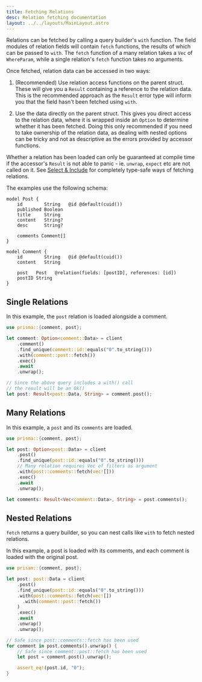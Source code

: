 ```yaml
---
title: Fetching Relations
desc: Relation fetching documentation
layout: ../../layouts/MainLayout.astro
---
```


Relations can be fetched by calling a query builder's `with` function.
The field modules of relation fields will contain `fetch` functions, the results of which can be passed to `with`.
The `fetch` function of a many relation takes a `Vec` of `WhereParam`, while a single relation's `fetch` function takes no arguments.

Once fetched, relation data can be accessed in two ways:
1. (Recommended) Use relation access functions on the parent struct.
These will give you a `Result` containing a reference to the relation data.
This is the recommended approach as the `Result` error type will inform you that the field hasn't been fetched using `with`.

2. Use the data directly on the parent struct.
This gives you direct access to the relation data, where it is wrapped inside an `Option` to determine whether it has been fetched.
Doing this only recommended if you need to take ownership of the relation data, as dealing with nested options can be tricky and not as descriptive as the errors provided by accessor functions.

Whether a relation has been loaded can only be guaranteed at compile time if the accessor's `Result` is not able to panic - ie. `unwrap`, `expect` etc are not called on it.
See [Select & Include](select-include) for completely type-safe ways of fetching relations.

The examples use the following schema:

```prisma
model Post {
    id        String   @id @default(cuid())
    published Boolean
    title     String
    content   String?
    desc      String?

    comments Comment[]
}

model Comment {
    id        String   @id @default(cuid())
    content   String

    post   Post   @relation(fields: [postID], references: [id])
    postID String
}
```

## Single Relations

In this example, the `post` relation is loaded alongside a comment.

```rust
use prisma::{comment, post};

let comment: Option<comment::Data> = client
    .comment()
    .find_unique(comment::id::equals("0".to_string()))
    .with(comment::post::fetch())
    .exec()
    .await
    .unwrap();

// Since the above query includes a with() call
// the result will be an Ok()
let post: Result<post::Data, String> = comment.post();
```

## Many Relations

In this example, a `post` and its `comments` are loaded.

```rust
use prisma::{comment, post};

let post: Option<post::Data> = client
    .post()
    .find_unique(post::id::equals("0".to_string()))
    // Many relation requires Vec of filters as argument
    .with(post::comments::fetch(vec![]))
    .exec()
    .await
    .unwrap();

let comments: Result<Vec<comment::Data>, String> = post.comments();
```

## Nested Relations

`fetch` returns a query builder, so you can nest calls like `with` to fetch nested relations.

In this example, a post is loaded with its comments, and each comment is loaded with the original post.

```rust
use prisam::{comment, post};

let post: post::Data = client
    .post()
    .find_unique(post::id::equals("0".to_string()))
    .with(post::comments::fetch(vec![])
      .with(comment::post::fetch())
    )
    .exec()
    .await
    .unwrap()
    .unwrap();

// Safe since post::comments::fetch has been used
for comment in post.comments().unwrap() {
    // Safe since comment::post::fetch has been used
    let post = comment.post().unwrap();

    assert_eq!(post.id, "0");
}
```
